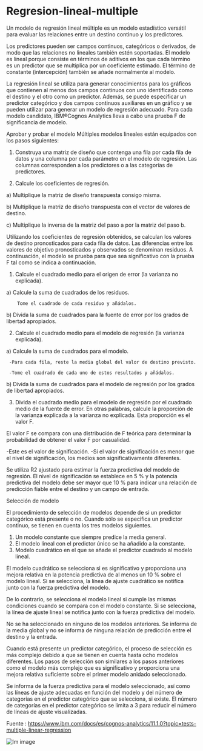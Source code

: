 # Regresion-lineal-multiple

Un modelo de regresión lineal múltiple es un modelo estadístico versátil para evaluar las relaciones entre un destino continuo y los predictores.

Los predictores pueden ser campos continuos, categóricos o derivados, de modo que las relaciones no lineales también estén soportadas. El modelo es lineal porque consiste en términos de aditivos en los que cada término es un predictor que se multiplica por un coeficiente estimado. El término de constante (intercepción) también se añade normalmente al modelo.

La regresión lineal se utiliza para generar conocimientos para los gráficos que contienen al menos dos campos continuos con uno identificado como el destino y el otro como un predictor. Además, se puede especificar un predictor categórico y dos campos continuos auxiliares en un gráfico y se pueden utilizar para generar un modelo de regresión adecuado. Para cada modelo candidato, IBM®Cognos Analytics lleva a cabo una prueba F de significancia de modelo.

Aprobar y probar el modelo
Múltiples modelos lineales están equipados con los pasos siguientes:

1. Construya una matriz de diseño que contenga una fila por cada fila de datos y una columna por cada parámetro en el modelo de regresión. Las columnas corresponden a los predictores o a las categorías de predictores.

2. Calcule los coeficientes de regresión.

a) Multiplique la matriz de diseño transpuesta consigo misma.

b) Multiplique la matriz de diseño transpuesta con el vector de valores de destino.

c) Multiplique la inversa de la matriz del paso a por la matriz del paso b.

Utilizando los coeficientes de regresión obtenidos, se calculan los valores de destino pronosticados para cada fila de datos. Las diferencias entre los valores de objetivo pronosticados y observados se denominan residuos. A continuación, el modelo se prueba para que sea significativo con la prueba F tal como se indica a continuación.

1. Calcule el cuadrado medio para el origen de error (la varianza no explicada).

a) Calcule la suma de cuadrados de los residuos.

        Tome el cuadrado de cada residuo y añádalos.

b) Divida la suma de cuadrados para la fuente de error por los grados de libertad apropiados.



2. Calcule el cuadrado medio para el modelo de regresión (la varianza explicada).

a) Calcule la suma de cuadrados para el modelo.

     -Para cada fila, reste la media global del valor de destino previsto.

     -Tome el cuadrado de cada uno de estos resultados y añádalos.
     

b) Divida la suma de cuadrados para el modelo de regresión por los grados de libertad apropiados.

3. Divida el cuadrado medio para el modelo de regresión por el cuadrado medio de la fuente de error. En otras palabras, calcule la proporción de la varianza explicada a la varianza no explicada. Esta proporción es el valor F.

El valor F se compara con una distribución de F teórica para determinar la probabilidad de obtener el valor F por casualidad.

-Este es el valor de significación.
-Si el valor de significación es menor que el nivel de significación, los medios son significativamente diferentes.


Se utiliza R2 ajustado para estimar la fuerza predictiva del modelo de regresión. El nivel de significación se establece en 5 % y la potencia predictiva del modelo debe ser mayor que 10 % para indicar una relación de predicción fiable entre el destino y un campo de entrada.



Selección de modelo


El procedimiento de selección de modelos depende de si un predictor categórico está presente o no. Cuando sólo se especifica un predictor continuo, se tienen en cuenta los tres modelos siguientes.

1. Un modelo constante que siempre predice la media general.
2. El modelo lineal con el predictor único se ha añadido a la constante.
3. Modelo cuadrático en el que se añade el predictor cuadrado al modelo lineal.


El modelo cuadrático se selecciona si es significativo y proporciona una mejora relativa en la potencia predictiva de al menos un 10 % sobre el modelo lineal. Si se selecciona, la línea de ajuste cuadrático se notifica junto con la fuerza predictiva del modelo.

De lo contrario, se selecciona el modelo lineal si cumple las mismas condiciones cuando se compara con el modelo constante. Si se selecciona, la línea de ajuste lineal se notifica junto con la fuerza predictiva del modelo.

No se ha seleccionado en ninguno de los modelos anteriores. Se informa de la media global y no se informa de ninguna relación de predicción entre el destino y la entrada.

Cuando está presente un predictor categórico, el proceso de selección es más complejo debido a que se tienen en cuenta hasta ocho modelos diferentes. Los pasos de selección son similares a los pasos anteriores como el modelo más complejo que es significativo y proporciona una mejora relativa suficiente sobre el primer modelo anidado seleccionado.

Se informa de la fuerza predictiva para el modelo seleccionado, así como las líneas de ajuste adecuadas en función del modelo y del número de categorías en el predictor categórico que se selecciona, si existe. El número de categorías en el predictor categórico se limita a 3 para reducir el número de líneas de ajuste visualizadas.

Fuente : https://www.ibm.com/docs/es/cognos-analytics/11.1.0?topic=tests-multiple-linear-regression

    



![lm image](https://user-images.githubusercontent.com/104876546/184982092-a0ee892c-fa2d-445e-80ac-6c1d10283d3e.png)



